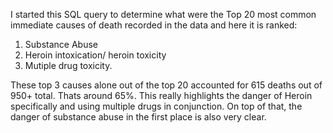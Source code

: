 I started this SQL query to determine what were the Top 20 most common immediate causes of death recorded in the data 
and here it is ranked:

1) Substance Abuse
2) Heroin intoxication/ heroin toxicity
3) Mutiple drug toxicity. 

These top 3 causes alone out of the top 20 accounted for 615 deaths out of 950+ total. Thats around 65%. This really highlights the danger
of Heroin specifically and using multiple drugs in conjunction. On top of that, the danger of substance abuse in the first place is also 
very clear. 
